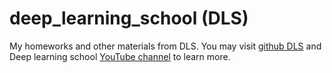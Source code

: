 # deep_learning_school (DLS)
My homeworks and other materials from DLS. You may visit [github DLS](https://github.com/DLSchool) and Deep learning school [YouTube channel](https://www.youtube.com/channel/UCFTNoZYjkg-3LZTHrHfV1nQ) to learn more. 
